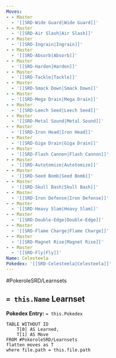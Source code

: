 ```yaml
---
Moves:
- - Master
  - '[[SRD-Wide Guard|Wide Guard]]'
- - Master
  - '[[SRD-Air Slash|Air Slash]]'
- - Master
  - '[[SRD-Ingrain|Ingrain]]'
- - Master
  - '[[SRD-Absorb|Absorb]]'
- - Master
  - '[[SRD-Harden|Harden]]'
- - Master
  - '[[SRD-Tackle|Tackle]]'
- - Master
  - '[[SRD-Smack Down|Smack Down]]'
- - Master
  - '[[SRD-Mega Drain|Mega Drain]]'
- - Master
  - '[[SRD-Leech Seed|Leech Seed]]'
- - Master
  - '[[SRD-Metal Sound|Metal Sound]]'
- - Master
  - '[[SRD-Iron Head|Iron Head]]'
- - Master
  - '[[SRD-Giga Drain|Giga Drain]]'
- - Master
  - '[[SRD-Flash Cannon|Flash Cannon]]'
- - Master
  - '[[SRD-Autotomize|Autotomize]]'
- - Master
  - '[[SRD-Seed Bomb|Seed Bomb]]'
- - Master
  - '[[SRD-Skull Bash|Skull Bash]]'
- - Master
  - '[[SRD-Iron Defense|Iron Defense]]'
- - Master
  - '[[SRD-Heavy Slam|Heavy Slam]]'
- - Master
  - '[[SRD-Double-Edge|Double-Edge]]'
- - Master
  - '[[SRD-Flame Charge|Flame Charge]]'
- - Master
  - '[[SRD-Magnet Rise|Magnet Rise]]'
- - Master
  - '[[SRD-Fly|Fly]]'
Name: Celesteela
Pokedex: '[[SRD-Celesteela|Celesteela]]'
---
```


#PokeroleSRD/Learnsets

## `= this.Name` Learnset

**Pokedex Entry:** `= this.Pokedex`

```dataview
TABLE WITHOUT ID
    T[0] AS Learned,
    T[1] AS Move
FROM #PokeroleSRD/Learnsets
flatten moves as T
where file.path = this.file.path
```
